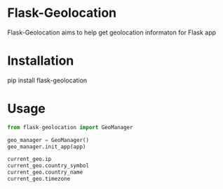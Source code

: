 # Flask-Geolocation
Flask-Geolocation aims to help get geolocation informaton for Flask app

# Installation
pip install flask-geolocation

# Usage

```python
from flask-geolocation import GeoManager

geo_manager = GeoManager()
geo_manager.init_app(app)
```

```python
current_geo.ip
current_geo.country_symbol
current_geo.country_name
current_geo.timezone
```
